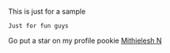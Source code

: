 This is just for a sample
```
Just for fun guys
```
Go put a star on my profile pookie
[Mithielesh N](https://github.com/mithielesh)

